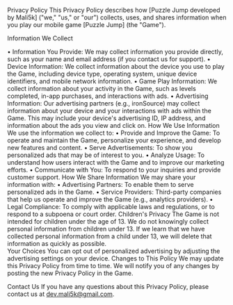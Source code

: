 Privacy Policy 
This Privacy Policy describes how [Puzzle Jump developed by Mali5k] ("we," "us," or "our") collects, uses, and shares information when you play our mobile game [Puzzle Jump] (the "Game"). 

Information We Collect 

•	Information You Provide: We may collect information you provide directly, such as your name and email address (if you contact us for support).
•	Device Information: We collect information about the device you use to play the Game, including device type, operating system, unique device identifiers, and mobile network information. 
•	Game Play Information: We collect information about your activity in the Game, such as levels completed, in-app purchases, and interactions with ads. 
•	Advertising Information: Our advertising partners (e.g., ironSource) may collect information about your device and your interactions with ads within the Game. This may include your device's advertising ID, IP address, and information about the ads you view and click on. 
How We Use Information 
We use the information we collect to: 
•	Provide and Improve the Game: To operate and maintain the Game, personalize your experience, and develop new features and content. 
•	Serve Advertisements: To show you personalized ads that may be of interest to you. 
•	Analyze Usage: To understand how users interact with the Game and to improve our marketing efforts. 
•	Communicate with You: To respond to your inquiries and provide customer support. 
How We Share Information 
We may share your information with: 
•	Advertising Partners: To enable them to serve personalized ads in the Game. 
•	Service Providers: Third-party companies that help us operate and improve the Game (e.g., analytics providers). 
•	Legal Compliance: To comply with applicable laws and regulations, or to respond to a subpoena or court order. 
Children's Privacy 
The Game is not intended for children under the age of 13. We do not knowingly collect personal information from children under 13. If we learn that we have collected personal information from a child under 13, we will delete that information as quickly as possible.    
Your Choices 
You can opt out of personalized advertising by adjusting the advertising settings on your device. 
Changes to This Policy 
We may update this Privacy Policy from time to time. We will notify you of any changes by posting the new Privacy Policy in the Game.    
 
Contact Us 
If you have any questions about this Privacy Policy, please contact us at dev.mali5k@gmail.com. 
 
